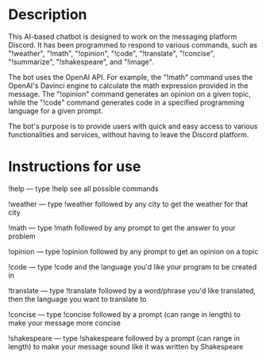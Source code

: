 # Description
This AI-based chatbot is designed to work on the messaging platform Discord. It has been programmed to respond to various commands, such as "!weather", "!math", "!opinion", "!code", "!translate", "!concise", "!summarize", "!shakespeare", and "!image".

The bot uses the OpenAI API. For example, the "!math" command uses the OpenAI's Davinci engine to calculate the math expression provided in the message. The "!opinion" command generates an opinion on a given topic, while the "!code" command generates code in a specified programming language for a given prompt.

The bot's purpose is to provide users with quick and easy access to various functionalities and services, without having to leave the Discord platform.

# Instructions for use
!help –– type !help see all possible commands

!weather –– type !weather followed by any city to get the weather for that city

!math –– type !math followed by any prompt to get the answer to your problem

!opinion –– type !opinion followed by any prompt to get an opinion on a topic

!code –– type !code and the language you'd like your program to be created in

!translate –– type !translate followed by a word/phrase you'd like translated, then the language you want to translate to

!concise –– type !concise followed by a prompt (can range in length) to make your message more concise

!shakespeare –– type !shakespeare followed by a prompt (can range in length) to make your message sound like it was written by Shakespeare
